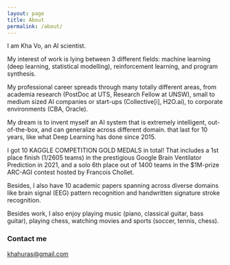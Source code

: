 ```yaml
---
layout: page
title: About
permalink: /about/
---
```


I am Kha Vo, an AI scientist.

My interest of work is lying between 3 different fields: machine learning (deep learning, statistical modelling), reinforcement learning, and program synthesis.

My professional career spreads through many totally different areas, from academia research (PostDoc at UTS, Research Fellow at UNSW), small to medium sized AI companies or start-ups (Collective[i], H2O.ai), to corporate environments (CBA, Oracle).

My dream is to invent myself an AI system that is extremely intelligent, out-of-the-box, and can generalize across different domain. that last for 10 years, like what Deep Learning has done since 2015.

I got 10 KAGGLE COMPETITION GOLD MEDALS in total! That includes a 1st place finish (1/2605 teams) in the prestigious Google Brain Ventilator Prediction in 2021, and a solo 6th place out of 1400 teams in the $1M-prize ARC-AGI contest hosted by Francois Chollet.

Besides, I also have 10 academic papers spanning across diverse domains like brain signal (EEG) pattern recognition and handwritten signature stroke recognition.

Besides work, I also enjoy playing music (piano, classical guitar, bass guitar), playing chess, watching movies and sports (soccer, tennis, chess).


### Contact me

[khahuras@gmail.com](mailto:khahuras@gmail.com)
